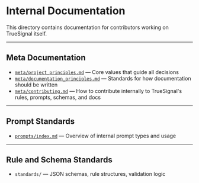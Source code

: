 # Internal Documentation

This directory contains documentation for contributors working on TrueSignal itself.

---

## Meta Documentation

- [`meta/project_principles.md`](meta/project_principles.md) — Core values that guide all decisions
- [`meta/documentation_principles.md`](meta/documentation_principles.md) — Standards for how documentation should be written
- [`meta/contributing.md`](meta/contributing.md) — How to contribute internally to TrueSignal's rules, prompts, schemas, and docs

---

## Prompt Standards

- [`prompts/index.md`](../prompts/index.md) — Overview of internal prompt types and usage

---

## Rule and Schema Standards

- `standards/` — JSON schemas, rule structures, validation logic
